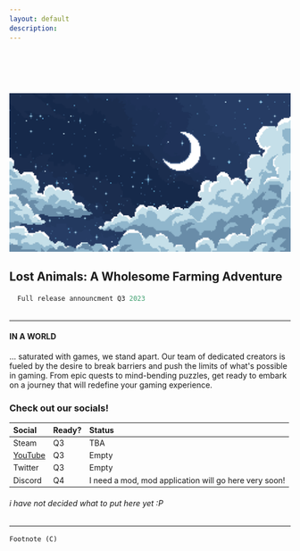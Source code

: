 ```yaml
---
layout: default
description:   
---
```


#  


![Banner](/assets/img/BG.png)

## Lost Animals: A Wholesome Farming Adventure

```js
  Full release announcment Q3 2023
  

```

* * * 

#### IN A WORLD

... saturated with games, we stand apart. Our team of dedicated creators is fueled by the desire to break barriers and push the limits of what's possible in gaming. From epic quests to mind-bending puzzles, get ready to embark on a journey that will redefine your gaming experience.



### Check out our socials!

| Social       | Ready?            | Status|
|:-------------|:------------------|:------|
| Steam        | Q3                | TBA |
| [YouTube](https://www.youtube.com/channel/UC0XdaCA-zPShdqIptghatgg)      | Q3                |Empty|
| Twitter      | Q3                |Empty   |
| Discord      | Q4                |I need a mod, mod application will go here very soon!|

###### i have not decided what to put here yet :P

* * *



```
Footnote (C)
```
